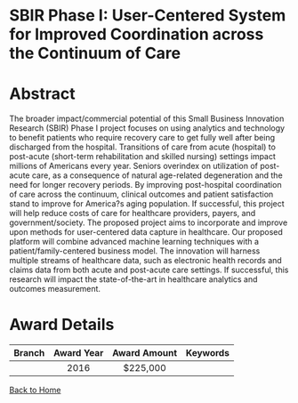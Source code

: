 
SBIR Phase I: User-Centered System for Improved Coordination across the Continuum of Care
=========================================================================================

# Abstract


The broader impact/commercial potential of this Small Business Innovation Research (SBIR) Phase I project focuses on using analytics and technology to benefit patients who require recovery care to get fully well after being discharged from the hospital. Transitions of care from acute (hospital) to post-acute (short-term rehabilitation and skilled nursing) settings impact millions of Americans every year. Seniors overindex on utilization of post-acute care, as a consequence of natural age-related degeneration and the need for longer recovery periods. By improving post-hospital coordination of care across the continuum, clinical outcomes and patient satisfaction stand to improve for America?s aging population. If successful, this project will help reduce costs of care for healthcare providers, payers, and government/society. The proposed project aims to incorporate and improve upon methods for user-centered data capture in healthcare. Our proposed platform will combine advanced machine learning techniques with a patient/family-centered business model. The innovation will harness multiple streams of healthcare data, such as electronic health records and claims data from both acute and post-acute care settings. If successful, this research will impact the state-of-the-art in healthcare analytics and outcomes measurement.  

# Award Details

|Branch|Award Year|Award Amount|Keywords|
| :---: | :---: | :---: | :---: |
||2016|$225,000||
  
  


[Back to Home](https://github.com/chrischow/dod_sbir_awards/JT/#253)